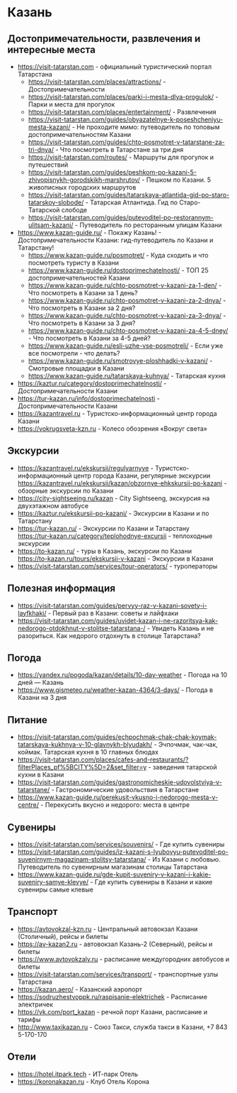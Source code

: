 # Казань

## Достопримечательности, развлечения и интересные места

* https://visit-tatarstan.com - официальный туристический портал Татарстана
    + https://visit-tatarstan.com/places/attractions/ - Достопримечательности
    + https://visit-tatarstan.com/places/parki-i-mesta-dlya-progulok/ - Парки и места для прогулок
    + https://visit-tatarstan.com/places/entertainment/ - Развлечения
    + https://visit-tatarstan.com/guides/obyazatelnye-k-poseshcheniyu-mesta-kazani/ - Не проходите мимо: путеводитель по топовым достопримечательностям Казани
    + https://visit-tatarstan.com/guides/chto-posmotret-v-tatarstane-za-tri-dnya/ - Что посмотреть в Татарстане за три дня
    + https://visit-tatarstan.com/routes/ - Маршруты для прогулок и путешествий
    + https://visit-tatarstan.com/guides/peshkom-po-kazani-5-zhivopisnykh-gorodskikh-marshrutov/ - Пешком по Казани. 5 живописных городских маршрутов
    + https://visit-tatarstan.com/guides/tatarskaya-atlantida-gid-po-staro-tatarskoy-slobode/ - Татарская Атлантида. Гид по Старо-Татарской слободе
    + https://visit-tatarstan.com/guides/putevoditel-po-restorannym-ulitsam-kazani/ - Путеводитель по ресторанным улицам Казани
* https://www.kazan-guide.ru/ - Покажу Казань! - Достопримечательности Казани: гид-путеводитель по Казани и Татарстану!
    + https://www.kazan-guide.ru/posmotret/ - Куда сходить и что посмотреть туристу в Казани
    + https://www.kazan-guide.ru/dostoprimechatelnosti/ - ТОП 25 достопримечательностей Казани
    + https://www.kazan-guide.ru/chto-posmotret-v-kazani-za-1-den/ - Что посмотреть в Казани за 1 день?
    + https://www.kazan-guide.ru/chto-posmotret-v-kazani-za-2-dnya/ - Что посмотреть в Казани за 2 дня?
    + https://www.kazan-guide.ru/chto-posmotret-v-kazani-za-3-dnya/ - Что посмотреть в Казани за 3 дня?
    + https://www.kazan-guide.ru/chto-posmotret-v-kazani-za-4-5-dney/ - Что посмотреть в Казани за 4-5 дней?
    + https://www.kazan-guide.ru/esli-uzhe-vse-posmotreli/ - Если уже все посмотрели - что делать?
    + https://www.kazan-guide.ru/smotrovye-ploshhadki-v-kazani/ - Смотровые площадки в Казани
    + https://www.kazan-guide.ru/tatarskaya-kuhnya/ - Татарская кухня
* https://kaztur.ru/category/dostoprimechatelnosti/ - Достопримечательности Казани
* https://tur-kazan.ru/info/dostoprimechatelnosti - Достопримечательности Казани
* https://kazantravel.ru - Туристско-информационный центр города Казани
* https://vokrugsveta-kzn.ru - Колесо обозрения «Вокруг света»

## Экскурсии

* https://kazantravel.ru/ekskursii/regulyarnyye - Туристско-информационный центр города Казани, регулярные экскурсии  
  https://kazantravel.ru/ekskursii/kazan/obzornye-ehkskursii-po-kazani - обзорные экскурсии по Казани
* https://city-sightseeing.ru/kazan - City Sightseeng, экскурсия на двухэтажном автобусе
* https://kaztur.ru/ekskursii-po-kazani/ - Экскурсии в Казани и по Татарстану
* https://tur-kazan.ru/ - Экскурсии по Казани и Татарстану  
  https://tur-kazan.ru/category/teplohodnye-excursii - теплоходные экскурсии
* https://to-kazan.ru/ - туры в Казань, экскурсии по Казани  
  https://to-kazan.ru/tours/ekskursii-v-kazani - Экскурсии в Казани
* https://visit-tatarstan.com/services/tour-operators/ - туроператоры

## Полезная информация

* https://visit-tatarstan.com/guides/pervyy-raz-v-kazani-sovety-i-layfkhaki/ - Первый раз в Казани: советы и лайфхаки
* https://visit-tatarstan.com/guides/uvidet-kazan-i-ne-razoritsya-kak-nedorogo-otdokhnut-v-stolitse-tatarstana-/ - Увидеть Казань и не разориться. Как недорого отдохнуть в столице Татарстана?

## Погода

* https://yandex.ru/pogoda/kazan/details/10-day-weather - Погода на 10 дней — Казань
* https://www.gismeteo.ru/weather-kazan-4364/3-days/ - Погода в Казани на 3 дня

## Питание

* https://visit-tatarstan.com/guides/echpochmak-chak-chak-koymak-tatarskaya-kukhnya-v-10-glavnykh-blyudakh/ - Эчпочмак, чак-чак, коймак. Татарская кухня в 10 главных блюдах
* https://visit-tatarstan.com/places/cafes-and-restaurants/?filterPlaces_pf%5BCITY%5D=2&set_filter=y - заведения татарской кухни в Казани
* https://visit-tatarstan.com/guides/gastronomicheskie-udovolstviya-v-tatarstane/ - Гастрономические удовольствия в Татарстане
* https://www.kazan-guide.ru/perekusit-vkusno-i-nedorogo-mesta-v-centre/ - Перекусить вкусно и недорого: места в центре

## Сувениры

* https://visit-tatarstan.com/services/souvenirs/ - Где купить сувениры
* https://visit-tatarstan.com/guides/iz-kazani-s-lyubovyu-putevoditel-po-suvenirnym-magazinam-stolitsy-tatarstana/ - Из Казани с любовью. Путеводитель по сувенирным магазинам столицы Татарстана
* https://www.kazan-guide.ru/gde-kupit-suveniry-v-kazani-i-kakie-suveniry-samye-klevye/ - Где купить сувениры в Казани и какие сувениры самые клевые

## Транспорт

* https://avtovokzal-kzn.ru - Центральный автовокзал Казани (Столичный), рейсы и билеты
* https://av-kazan2.ru - автовокзал Казань-2 (Северный), рейсы и билеты
* https://www.avtovokzaly.ru - расписание междугородних автобусов и билеты
* https://visit-tatarstan.com/services/transport/ - транспортные узлы Татарстана
* https://kazan.aero/ - Казанский аэропорт
* https://sodruzhestvoppk.ru/raspisanie-elektrichek - Расписание электричек
* https://vk.com/port_kazan - речной порт Казани, расписание и тарифы
* http://www.taxikazan.ru - Союз Такси, служба такси в Казани, +7 843 5-170-170

## Отели

* https://hotel.itpark.tech - ИТ-парк Отель
* https://koronakazan.ru - Клуб Отель Корона
